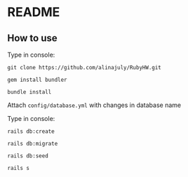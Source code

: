 # README

## How to use
Type in console:

```git clone https://github.com/alinajuly/RubyHW.git```

```gem install bundler```

```bundle install```

Attach ```config/database.yml``` with changes in database name

Type in console:

```rails db:create```

```rails db:migrate```

```rails db:seed```

```rails s```